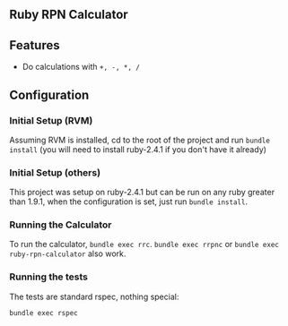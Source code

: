 ## Ruby RPN Calculator

## Features

* Do calculations with `+, -, *, /`

## Configuration

### Initial Setup (RVM)

Assuming RVM is installed, cd to the root of the project and run `bundle install` (you will need to install ruby-2.4.1 if you don't have it already)

### Initial Setup (others)

This project was setup on ruby-2.4.1 but can be run on any ruby greater than 1.9.1, when the configuration is set, just run `bundle install`.

### Running the Calculator

To run the calculator, `bundle exec rrc`. `bundle exec rrpnc` or `bundle exec ruby-rpn-calculator` also work.

### Running the tests

The tests are standard rspec, nothing special:

```
bundle exec rspec
```
